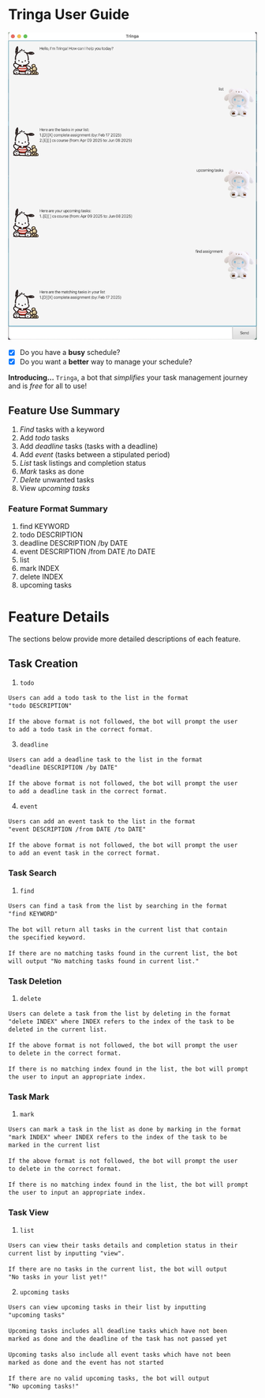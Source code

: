 # Tringa User Guide

![Demo](../docs/Ui.png)


- [x] Do you have a **busy** schedule?
- [x] Do you want a **better** way to manage your schedule?

**Introducing...**  `Tringa`, a bot that _simplifies_ your task 
management journey and is _free_ for all to use!

## Feature Use Summary
1. _Find_ tasks with a keyword 
2. Add _todo_ tasks 
3. Add _deadline_ tasks (tasks with a deadline)
4. Add _event_ (tasks between a stipulated period)
5. _List_ task listings and completion status
6. _Mark_ tasks as done
7. _Delete_ unwanted tasks
8. View _upcoming tasks_ 

### Feature Format Summary 
1. find KEYWORD
2. todo DESCRIPTION
3. deadline DESCRIPTION /by DATE
4. event DESCRIPTION /from DATE /to DATE
5. list
6. mark INDEX
7. delete INDEX
8. upcoming tasks

# Feature Details
The sections below provide more detailed descriptions of each feature.

## Task Creation
1. `todo`
```
Users can add a todo task to the list in the format 
"todo DESCRIPTION" 

If the above format is not followed, the bot will prompt the user 
to add a todo task in the correct format.
```

3. `deadline`
```
Users can add a deadline task to the list in the format 
"deadline DESCRIPTION /by DATE"

If the above format is not followed, the bot will prompt the user 
to add a deadline task in the correct format.
```

4. `event`
```
Users can add an event task to the list in the format 
"event DESCRIPTION /from DATE /to DATE"

If the above format is not followed, the bot will prompt the user 
to add an event task in the correct format.
```
### Task Search 
1. `find`
```
Users can find a task from the list by searching in the format
"find KEYWORD" 

The bot will return all tasks in the current list that contain
the specified keyword. 

If there are no matching tasks found in the current list, the bot 
will output "No matching tasks found in current list."
```

### Task Deletion
1. `delete`
```
Users can delete a task from the list by deleting in the format
"delete INDEX" where INDEX refers to the index of the task to be
deleted in the current list.

If the above format is not followed, the bot will prompt the user 
to delete in the correct format.

If there is no matching index found in the list, the bot will prompt
the user to input an appropriate index.
```
### Task Mark 
1. `mark`
```
Users can mark a task in the list as done by marking in the format
"mark INDEX" wheer INDEX refers to the index of the task to be 
marked in the current list

If the above format is not followed, the bot will prompt the user 
to delete in the correct format.

If there is no matching index found in the list, the bot will prompt
the user to input an appropriate index.
```
### Task View
1. `list`

```
Users can view their tasks details and completion status in their 
current list by inputting "view". 

If there are no tasks in the current list, the bot will output 
"No tasks in your list yet!"
```

2. `upcoming tasks`

```
Users can view upcoming tasks in their list by inputting
"upcoming tasks"

Upcoming tasks includes all deadline tasks which have not been 
marked as done and the deadline of the task has not passed yet

Upcoming tasks also include all event tasks which have not been
marked as done and the event has not started

If there are no valid upcoming tasks, the bot will output 
"No upcoming tasks!"
```